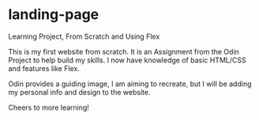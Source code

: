 # landing-page
Learning Project, From Scratch and Using Flex

This is my first website from scratch.
It is an Assignment from the Odin Project to help build my skills.
I now have knowledge of basic HTML/CSS and features like Flex.

Odin provides a guiding image, I am aiming to recreate, but I will be adding my personal info and design to the website.

Cheers to more learning!